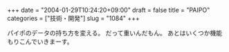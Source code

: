 +++
date = "2004-01-29T10:24:20+09:00"
draft = false
title = "PAIPO"
categories = ["技術・開発"]
slug = "1084"
+++

パイポのデータの持ち方を変える。
だって重いんだもん。
あとはいくつか機能もりこんでいきまーす。
